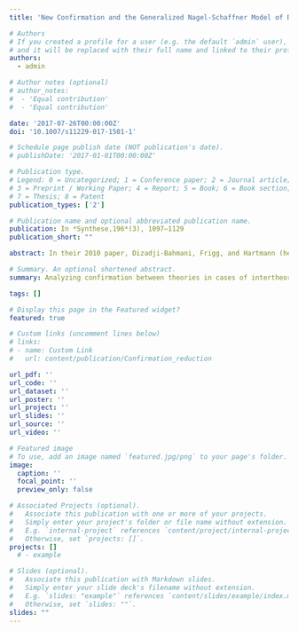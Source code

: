 ```yaml
---
title: 'New Confirmation and the Generalized Nagel-Schaffner Model of Reduction: A Bayesian Analysis'

# Authors
# If you created a profile for a user (e.g. the default `admin` user), write the username (folder name) here
# and it will be replaced with their full name and linked to their profile.
authors:
  - admin

# Author notes (optional)
# author_notes:
#  - 'Equal contribution'
#  - 'Equal contribution'

date: '2017-07-26T00:00:00Z'
doi: '10.1007/s11229-017-1501-1'

# Schedule page publish date (NOT publication's date).
# publishDate: '2017-01-01T00:00:00Z'

# Publication type.
# Legend: 0 = Uncategorized; 1 = Conference paper; 2 = Journal article;
# 3 = Preprint / Working Paper; 4 = Report; 5 = Book; 6 = Book section;
# 7 = Thesis; 8 = Patent
publication_types: ['2']

# Publication name and optional abbreviated publication name.
publication: In *Synthese,196*(3), 1097–1129
publication_short: ""

abstract: In their 2010 paper, Dizadji-Bahmani, Frigg, and Hartmann (henceforth 'DFH') argue that the generalized version of the Nagel-Schaffner model that they have developed (henceforth 'the GNS') is the right one for intertheoretic reduction, i.e. the kind of reduction that involves theories with largely overlapping domains of application. Drawing on the GNS, DFH (2011) presented a Bayesian analysis of the confirmatory relation between the reducing theory and the reduced theory and argued that, post-reduction, evidence confirming the reducing theory also confirms the reduced theory and evidence confirming the reduced theory also confirms the reducing theory, which meets the expectations one has about theories with largely overlapping domains. In this paper, I argue that the Bayesian analysis presented by DFH (2011) faces difficulties. In particular, I argue that the conditional probabilities that DFH introduce to model the bridge law entail consequences that run against the GNS. However, I also argue that, given slight modifications of the analysis that are in agreement with the GNS, one is able to account for these difficulties and, moreover, one is able to more rigorously analyse the confirmatory relation between the reducing and the reduced theory.

# Summary. An optional shortened abstract.
summary: Analyzing confirmation between theories in cases of intertheoretic reduction (e.g. reducing thermodynamics to statistical mechanics) using Bayesian networks.

tags: []

# Display this page in the Featured widget?
featured: true

# Custom links (uncomment lines below)
# links:
# - name: Custom Link
#   url: content/publication/Confirmation_reduction

url_pdf: ''
url_code: ''
url_dataset: ''
url_poster: ''
url_project: ''
url_slides: ''
url_source: ''
url_video: ''

# Featured image
# To use, add an image named `featured.jpg/png` to your page's folder.
image:
  caption: ''
  focal_point: ''
  preview_only: false

# Associated Projects (optional).
#   Associate this publication with one or more of your projects.
#   Simply enter your project's folder or file name without extension.
#   E.g. `internal-project` references `content/project/internal-project/index.md`.
#   Otherwise, set `projects: []`.
projects: []
  # - example

# Slides (optional).
#   Associate this publication with Markdown slides.
#   Simply enter your slide deck's filename without extension.
#   E.g. `slides: "example"` references `content/slides/example/index.md`.
#   Otherwise, set `slides: ""`.
slides: ""
---
```


